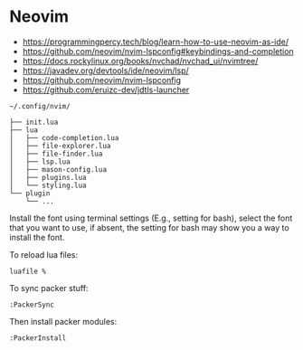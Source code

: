 # Neovim

- https://programmingpercy.tech/blog/learn-how-to-use-neovim-as-ide/
- https://github.com/neovim/nvim-lspconfig#keybindings-and-completion
- https://docs.rockylinux.org/books/nvchad/nvchad_ui/nvimtree/
- https://javadev.org/devtools/ide/neovim/lsp/
- https://github.com/neovim/nvim-lspconfig
- https://github.com/eruizc-dev/jdtls-launcher

```
~/.config/nvim/

├── init.lua
├── lua
│   ├── code-completion.lua
│   ├── file-explorer.lua
│   ├── file-finder.lua
│   ├── lsp.lua
│   ├── mason-config.lua
│   ├── plugins.lua
│   └── styling.lua
└── plugin
    └── ... 
```

Install the font using terminal settings (E.g., setting for bash), select the font that you want to use, if absent, the setting for bash may show you a way to install the font.

To reload lua files:

```
luafile %
```

To sync packer stuff:

```
:PackerSync
```

Then install packer modules:

```
:PackerInstall
```


